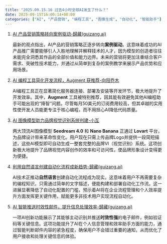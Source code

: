 ```yaml
---
title: "2025.09.15.16 过去4小时全球AI发生了什么？"
date: 2025-09-15T16:00:14+08:00
categories: ["AI", "产品营销", "编程工具", "图像生成", "自动化", "智能助手"]
---
```


1.  [AI 产品营销策略转向案例驱动-歸藏(guizang.ai)](https://x.com/op7418/status/1967479324631773532)

    最新的观点指出，AI产品的营销策略正逐步转向**案例驱动**。这意味着成功的AI产品推广需要能够引人入胜地理解并解释技术的人才，因为模型的创造者往往未能完全洞悉其作品的全部价值和能力边界。未来的营销将更加注重结合客户需求、突破性技术能力，并通过从简单到复杂的案例教学来展示产品优势和应用场景。

2.  [AI 编程工具简化开发流程，Augment 获推荐-向阳乔木](https://x.com/vista8/status/1967472566370779380)

    AI编程工具正在显著简化服务器连接、部署及安装等开发环节，极大地提升了开发效率。其中，**Augment** 工具被特别推荐，因其能有效避免其他AI编程助手可能出现的“降智”问题。尽管每月50美元的订阅费用较高，但其卓越的实用性使开发人员能更专注于核心编程，而不用担心AI降低代码质量。

3.  [AI 图像模型助力品牌视觉识别系统创建-小互](https://x.com/imxiaohu/status/1967441129475113247)

    两大顶流AI图像模型 **Seedream 4.0** 和 **Nano Banana** 正通过 **Lovart** 平台，为品牌设计带来革命性变化。用户现在只需上传品牌Logo并提供一段简短描述，这些AI模型即可自动生成一整套完整的品牌VI（视觉识别）系统。这项创新极大地提升了品牌视觉内容创作的效率和可访问性，使品牌形象设计变得更为便捷。

4.  [利用自然语言创建自动化流程成新趋势-歸藏(guizang.ai)](https://x.com/op7418/status/1967438957823819840)

    AI技术正推动**自然语言**创建自动化流程成为现实。这意味着用户不再需要复杂的编程知识，只需通过简单的文字描述，便能构建和部署自动化工作流。这一进展显著降低了自动化配置的门槛，预示着AI将在企业流程管理和个人效率提升方面发挥更关键作用，赋能更多非技术用户实现流程自动化。

5.  [AI 智能推送时效性邮件，提升信息处理效率-歸藏(guizang.ai)](https://x.com/op7418/status/1967479247788011944)

    一项AI创新功能展示了其能够主动识别并推送**时效性强**的电子邮件，例如验证码等关键信息。这项功能提升了AI在个人信息管理和效率助手方面的能力，通过智能判断邮件内容的紧急程度，确保用户不会错过重要的通知，从而优化了用户接收和处理关键信息的体验。